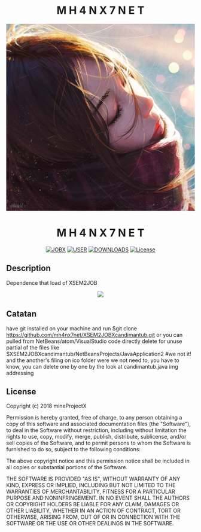 # <h1 align="center">M H 4 N X 7 N E T</h1>
<p align="center"><a href="https://rsmodart.blogspot.com"><img height="500" src="https://raw.githubusercontent.com/mh4nx7net/XSEM2JOBX/master/sunlight_by_guweiz-d9ml5ia.jpg"></a></p>
<h1 align="center">M H 4 N X 7 N E T</h1>

<p align="center">
<a href="https://github.com/mh4nx7net"><img src="https://img.shields.io/badge/Built%20For-JOBX-orange.svg" alt="JOBX"></a>
<a href="https://www.archlinux.org/"><img src="https://img.shields.io/conda/pn/conda-forge/python.svg?maxAge=2592000" alt="USER"></a>
<a href="https://github.com/mh4nx7net/XSEM2JOBX/archive/master.zip"><img src="https://poser.pugx.org/laralum/customization/d/total.svg" alt="DOWNLOADS"></a>
<a href="https://github.com/Laralum/Customization/releases"><img src="https://poser.pugx.org/laralum/customization/v/stable.svg" alt="License"></a>
</p>



## Description
Dependence that load of XSEM2JOB
<p align="center"><a href="https://rsmodart.blogspot.com"><img height="80" src="https://hyper.is/static/hyper-logo.gif"></a></p>

## Catatan
have git installed on your machine and run $git clone https://github.com/mh4nx7net/XSEM2JOBXcandimantub.git 
or you can pulled from NetBeans/atom/VisualStudio code directly delete for unuse partial of the files like 
$XSEM2JOBXcandimantub/NetBeansProjects/JavaApplication2 #we not it! and the another's filing on ico folder 
were we not need to, you have to know, you can delete one by one by the look at candimantub.java img addressing

## License
Copyright (c) 2018 mineProjectX

Permission is hereby granted, free of charge, to any person obtaining a copy
of this software and associated documentation files (the "Software"), to deal
in the Software without restriction, including without limitation the rights
to use, copy, modify, merge, publish, distribute, sublicense, and/or sell
copies of the Software, and to permit persons to whom the Software is
furnished to do so, subject to the following conditions:

The above copyright notice and this permission notice shall be included in all
copies or substantial portions of the Software.

THE SOFTWARE IS PROVIDED "AS IS", WITHOUT WARRANTY OF ANY KIND, EXPRESS OR
IMPLIED, INCLUDING BUT NOT LIMITED TO THE WARRANTIES OF MERCHANTABILITY,
FITNESS FOR A PARTICULAR PURPOSE AND NONINFRINGEMENT. IN NO EVENT SHALL THE
AUTHORS OR COPYRIGHT HOLDERS BE LIABLE FOR ANY CLAIM, DAMAGES OR OTHER
LIABILITY, WHETHER IN AN ACTION OF CONTRACT, TORT OR OTHERWISE, ARISING FROM,
OUT OF OR IN CONNECTION WITH THE SOFTWARE OR THE USE OR OTHER DEALINGS IN THE
SOFTWARE.
